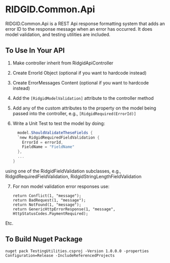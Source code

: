 # RIDGID.Common.Api
RIDGID.Common.Api is a REST Api response formatting system that adds an error ID to the response message when an error has occurred. It does model validation, and testing utilities are included.

## To Use In Your API
1. Make controller inherit from RidgidApiController
2. Create ErrorId Object (optional if you want to hardcode instead)
3. Create ErrorMessages Content (optional if you want to hardcode instead)
4. Add the `[RidgidModelValidation]` attribute to the controller method
5. Add any of the custom attributes to the property on the model being passed into the controller, e.g., `[RidgidRequired(ErrorId)]`
6. Write a Unit Test to test the model by doing:

    ```c#
      model.ShouldValidateTheseFields {
      `new RidgidRequiredFieldValidation {
        ErrorId = errorId,
        FieldName = "FieldName"
      },
      ...
    }
    ```

using one of the RidgidFieldValidation subclasses, e.g., RidgidRequiredFieldValidation, RidgidStringLengthFieldValidation

7. For non model validation error responses use:
    ```
    return Conflict(1, "message");
    return BadRequest(1, "message");
    return NotFound(1, "message");
    return GenericHttpErrorResponse(1, "message", HttpStatusCodes.PaymentRequired);
    ```
  
  Etc.
  
 ## To Build Nuget Package
 ```nuget pack TestingUtilities.csproj -Version 1.0.0.0 -properties Configuration=Release -IncludeReferencedProjects```
 
 
